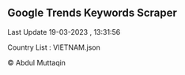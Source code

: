 

## Google Trends Keywords Scraper 
 
Last Update 19-03-2023 , 13:31:56

Country List :
VIETNAM.json



© Abdul Muttaqin 
